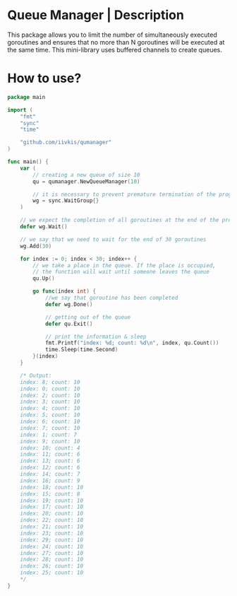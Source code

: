 # Queue Manager | Description
This package allows you to limit the number of simultaneously executed goroutines and ensures that no more than N goroutines will be executed at the same time. This mini-library uses buffered channels to create queues.

# How to use?

```go
package main

import (
	"fmt"
	"sync"
	"time"

	"github.com/iivkis/qumanager"
)

func main() {
	var (
		// creating a new queue of size 10
		qu = qumanager.NewQueueManager(10)

		// it is necessary to prevent premature termination of the program
		wg = sync.WaitGroup{}
	)

	// we expect the completion of all goroutines at the end of the program
	defer wg.Wait()

	// we say that we need to wait for the end of 30 goroutines
	wg.Add(30)

	for index := 0; index < 30; index++ {
		// we take a place in the queue. If the place is occupied,
		// the function will wait until someone leaves the queue
		qu.Up()

		go func(index int) {
			//we say that goroutine has been completed
			defer wg.Done()

			// getting out of the queue
			defer qu.Exit()

			// print the information & sleep
			fmt.Printf("index: %d; count: %d\n", index, qu.Count())
			time.Sleep(time.Second)
		}(index)
	}

	/* Output:
	index: 8; count: 10
	index: 0; count: 10
	index: 2; count: 10
	index: 3; count: 10
	index: 4; count: 10
	index: 5; count: 10
	index: 6; count: 10
	index: 7; count: 10
	index: 1; count: 7
	index: 9; count: 10
	index: 10; count: 4
	index: 11; count: 6
	index: 13; count: 6
	index: 12; count: 6
	index: 14; count: 7
	index: 16; count: 9
	index: 18; count: 10
	index: 15; count: 8
	index: 19; count: 10
	index: 17; count: 10
	index: 20; count: 10
	index: 22; count: 10
	index: 21; count: 10
	index: 23; count: 10
	index: 29; count: 10
	index: 24; count: 10
	index: 27; count: 10
	index: 28; count: 10
	index: 26; count: 10
	index: 25; count: 10
	*/
}

```
